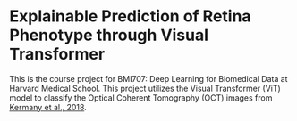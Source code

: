 # Explainable Prediction of Retina Phenotype through Visual Transformer
This is the course project for BMI707: Deep Learning for Biomedical Data at Harvard Medical School. This project utilizes the Visual Transformer (ViT) model to classify the Optical Coherent Tomography (OCT) images from [Kermany et al., 2018](https://doi.org/10.1016/j.cell.2018.02.010).
